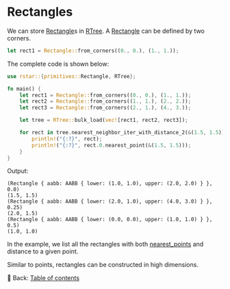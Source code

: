 # Rectangles

We can store [Rectangle](https://docs.rs/rstar/latest/rstar/primitives/struct.Rectangle.html)s in [RTree](https://docs.rs/rstar/latest/rstar/struct.RTree.html).
A [Rectangle](https://docs.rs/rstar/latest/rstar/primitives/struct.Rectangle.html) can be defined by two corners.

```rust
let rect1 = Rectangle::from_corners((0., 0.), (1., 1.));
```

The complete code is shown below:

```rust
use rstar::{primitives::Rectangle, RTree};

fn main() {
    let rect1 = Rectangle::from_corners((0., 0.), (1., 1.));
    let rect2 = Rectangle::from_corners((1., 1.), (2., 2.));
    let rect3 = Rectangle::from_corners((2., 1.), (4., 3.));

    let tree = RTree::bulk_load(vec![rect1, rect2, rect3]);

    for rect in tree.nearest_neighbor_iter_with_distance_2(&(1.5, 1.5)) {
        println!("{:?}", rect);
        println!("{:?}", rect.0.nearest_point(&(1.5, 1.5)));
    }
}
```

Output:

```text
(Rectangle { aabb: AABB { lower: (1.0, 1.0), upper: (2.0, 2.0) } }, 0.0)
(1.5, 1.5)
(Rectangle { aabb: AABB { lower: (2.0, 1.0), upper: (4.0, 3.0) } }, 0.25)
(2.0, 1.5)
(Rectangle { aabb: AABB { lower: (0.0, 0.0), upper: (1.0, 1.0) } }, 0.5)
(1.0, 1.0)
```

In the example, we list all the rectangles with both [nearest_points](https://docs.rs/rstar/latest/rstar/primitives/struct.Rectangle.html#method.nearest_point) and distance to a given point.

Similar to points, rectangles can be constructed in high dimensions.

<!-- :arrow_right:  Next:  -->

:blue_book: Back: [Table of contents](./../README.md)
